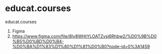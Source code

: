 # educat.courses
educat.courses

1) Figma
2) https://www.figma.com/file/8Iy8WHtYLOATZvsj6Rhbw2/%D0%9B%D0%B5%D0%BD%D0%B4-%D0%BA%D1%83%D1%80%D1%81%D0%B0?node-id=0%3A1459
